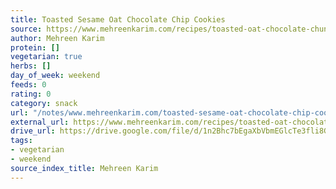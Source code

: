 ```yaml
---
title: Toasted Sesame Oat Chocolate Chip Cookies
source: https://www.mehreenkarim.com/recipes/toasted-oat-chocolate-chunk-cookies
author: Mehreen Karim
protein: []
vegetarian: true
herbs: []
day_of_week: weekend
feeds: 0
rating: 0
category: snack
url: "/notes/www.mehreenkarim.com/toasted-sesame-oat-chocolate-chip-cookies.html"
external_url: https://www.mehreenkarim.com/recipes/toasted-oat-chocolate-chunk-cookies
drive_url: https://drive.google.com/file/d/1n2Bhc7bEgaXbVbmEGlcTe3fli8GFEA7j/view?usp=drive_link
tags:
- vegetarian
- weekend
source_index_title: Mehreen Karim
---
```




